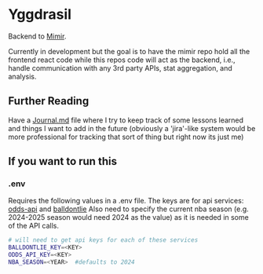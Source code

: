 # Yggdrasil
Backend to [Mimir](https://github.com/tjkuri/mimir). 

Currently in development but the goal is to have the mimir repo hold all the frontend react code while this repos code will act as the backend, i.e., handle communication with any 3rd party APIs, stat aggregation, and analysis.

## Further Reading
Have a [Journal.md](JOURNAL.md) file where I try to keep track of some lessons learned and things I want to add in the future (obviously a 'jira'-like system would be more professional for tracking that sort of thing but right now its just me)

## If you want to run this

### .env
Requires the following values in a .env file. The keys are for api services: [odds-api](https://the-odds-api.com) and [balldontlie](https://www.balldontlie.io/#introduction)
Also need to specify the current nba season (e.g. 2024-2025 season would need 2024 as the value) as it is needed in some of the API calls.
```bash
# will need to get api keys for each of these services
BALLDONTLIE_KEY=<KEY>
ODDS_API_KEY=<KEY>
NBA_SEASON=<YEAR>  #defaults to 2024
```
